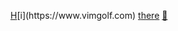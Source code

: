 [H](https://www.hackerrank.com")[i](https://www.vimgolf.com) [t](https://www.code.golf)[h](https://www.geeksforgeeks.org/fundamentals-of-algorithms)[e](#)[r](https://www.root-me.org)[e](#) [👋](https://symfony.com)

<!--
**cylmat/cylmat** is a ✨ _special_ ✨ repository because its `README.md` (this file) appears on your GitHub profile.

Here are some ideas to get you started:

- 🔭 I’m currently working on ...
- 🌱 I’m currently learning ...
- 👯 I’m looking to collaborate on ...
- 🤔 I’m looking for help with ...
- 💬 Ask me about ...
- 📫 How to reach me: ...
- 😄 Pronouns: ...
- ⚡ Fun fact: ...
-->
